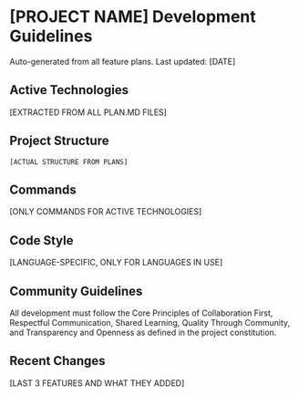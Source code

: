 # [PROJECT NAME] Development Guidelines

Auto-generated from all feature plans. Last updated: [DATE]

## Active Technologies
[EXTRACTED FROM ALL PLAN.MD FILES]

## Project Structure
```
[ACTUAL STRUCTURE FROM PLANS]
```

## Commands
[ONLY COMMANDS FOR ACTIVE TECHNOLOGIES]

## Code Style
[LANGUAGE-SPECIFIC, ONLY FOR LANGUAGES IN USE]

## Community Guidelines
All development must follow the Core Principles of Collaboration First, Respectful Communication, Shared Learning, Quality Through Community, and Transparency and Openness as defined in the project constitution.

## Recent Changes
[LAST 3 FEATURES AND WHAT THEY ADDED]

<!-- MANUAL ADDITIONS START -->
<!-- MANUAL ADDITIONS END -->